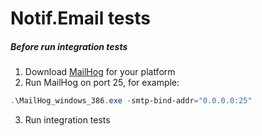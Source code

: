 

# Notif.Email tests

##### Before run integration tests

1. Download [MailHog](https://github.com/mailhog/MailHog) for your platform
2. Run MailHog on port 25, for example:
```powershell
.\MailHog_windows_386.exe -smtp-bind-addr="0.0.0.0:25"
```
3. Run integration tests